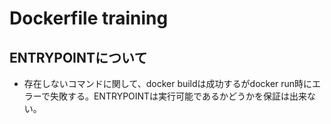 # Dockerfile training

## ENTRYPOINTについて
* 存在しないコマンドに関して、docker buildは成功するがdocker run時にエラーで失敗する。ENTRYPOINTは実行可能であるかどうかを保証は出来ない。
